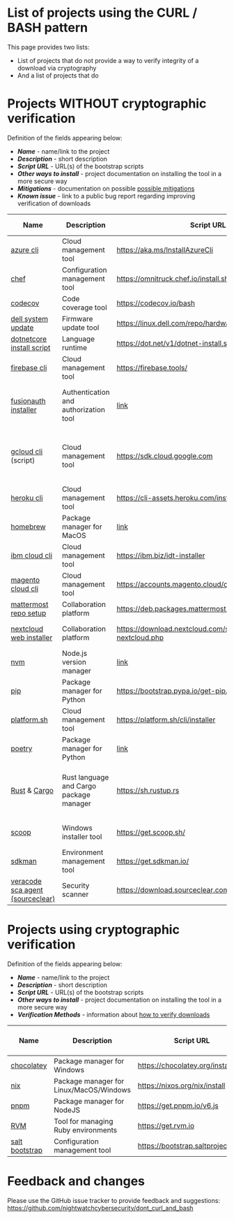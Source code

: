 # List of projects using the CURL / BASH pattern
This page provides two lists:
- List of projects that do not provide a way to verify integrity of a download via cryptography
- And a list of projects that do

# Projects WITHOUT cryptographic verification
Definition of the fields appearing below:
   * ***Name*** - name/link to the project
   * ***Description*** - short description
   * ***Script URL*** - URL(s) of the bootstrap scripts
   * ***Other ways to install*** - project documentation on installing the tool in a more secure way
   * ***Mitigations*** - documentation on possible [possible mitigations](METHODS.MD)
   * ***Known issue*** - link to a public bug report regarding improving verification of downloads

| Name | Description | Script URL | Mitigations | Known issue? |
|------|-------------|------------|-------------|--------------|
| [azure cli](https://docs.microsoft.com/en-us/cli/azure/) | Cloud management tool | https://aka.ms/InstallAzureCli | Use package managers |  |
| [chef](https://docs.chef.io/chef_install_script/) | Configuration management tool | https://omnitruck.chef.io/install.sh |  |  |
| [codecov](https://about.codecov.io/) | Code coverage tool | https://codecov.io/bash | [Checksums](https://docs.codecov.io/docs/about-the-codecov-bash-uploader#validating-the-bash-script) | [Yes](https://about.codecov.io/blog/validating-the-bash-script-on-ci/)  |
| [dell system update](https://linux.dell.com/repo/hardware/dsu/) | Firmware update tool | https://linux.dell.com/repo/hardware/dsu/bootstrap.cgi |  |  |
| [dotnetcore install script](https://docs.microsoft.com/en-us/dotnet/core/tools/dotnet-install-script) | Language runtime | https://dot.net/v1/dotnet-install.sh | Package managers |  |
| [firebase cli](https://firebase.tools/) | Cloud management tool | https://firebase.tools/ |  Github releases | 189149887 |
| [fusionauth installer](https://fusionauth.io/docs/v1/tech/installation-guide/fast-path/) | Authentication and authorization tool | [link](https://raw.githubusercontent.com/FusionAuth/fusionauth-install/master/install.sh) | Package managers, uses direct GitHub download| [Yes](https://github.com/FusionAuth/fusionauth-issues/issues/1159) |
| [gcloud cli](https://cloud.google.com/sdk/docs/downloads-interactive) (script) | Cloud management tool | https://sdk.cloud.google.com | Use package managers or PGP-signed binaries |  |
| [heroku cli](https://devcenter.heroku.com/articles/heroku-cli#download-and-install) | Cloud management tool | https://cli-assets.heroku.com/install.sh | Use package managers |  |
| [homebrew](https://brew.sh/) | Package manager for MacOS | [link](https://raw.githubusercontent.com/Homebrew/install/HEAD/install.sh) | Uses direct Github download | [Yes](https://wwws.nightwatchcybersecurity.com/2021/04/30/security-of-homebrew-bootstrap-process/)  |
| [ibm cloud cli](hhttps://cloud.ibm.com/docs/cli?topic=cli-getting-started) | Cloud management tool | https://ibm.biz/idt-installer  | Use direct GitHub download |  |
| [magento cloud cli](https://devdocs.magento.com/cloud/reference/cli-ref-topic.html) | Cloud management tool | https://accounts.magento.cloud/cli/installer |  |   |
| [mattermost repo setup](https://docs.mattermost.com/help/getting-started/light-install.html#installation) | Collaboration platform | https://deb.packages.mattermost.com/repo-setup.sh |  |   |
| [nextcloud web installer](https://nextcloud.com/install/#instructions-server) | Collaboration platform | https://download.nextcloud.com/server/installer/setup-nextcloud.php | Use PGP-signed binaries |  |
| [nvm](https://github.com/nvm-sh/nvm#installing-and-updating) | Node.js version manager | [link](https://raw.githubusercontent.com/nvm-sh/nvm/master/install.sh) | Uses direct Github download |  |
| [pip](https://pip.pypa.io/en/stable/) | Package manager for Python | https://bootstrap.pypa.io/get-pip.py | Use package managers | [Yes](https://github.com/pypa/get-pip/issues/41) |
| [platform.sh](https://docs.platform.sh/development/cli.html#installation) | Cloud management tool | https://platform.sh/cli/installer | Use direct GitHub download |  |
| [poetry](https://python-poetry.org/docs/#installation) | Package manager for Python | [link](https://raw.githubusercontent.com/python-poetry/poetry/master/get-poetry.py) | Uses direct Github download |   |
| [Rust](https://www.rust-lang.org/) & [Cargo](https://doc.rust-lang.org/cargo/) | Rust language and Cargo package manager | https://sh.rustup.rs | Use package managers or standalone installers  | [Yes](https://github.com/rust-lang/rustup/issues/2029) |
| [scoop](https://scoop.sh/) | Windows installer tool | https://get.scoop.sh/ | Direct GitHub download | |
| [sdkman](https://sdkman.io/install) | Environment management tool | https://get.sdkman.io/ | | | 
| [veracode sca agent (sourceclear)](https://help.veracode.com/r/c_sc_ci_script) | Security scanner | https://download.sourceclear.com/ci.sh | | | 

# Projects using cryptographic verification
Definition of the fields appearing below:
   * ***Name*** - name/link to the project
   * ***Description*** - short description
   * ***Script URL*** - URL(s) of the bootstrap scripts
   * ***Other ways to install*** - project documentation on installing the tool in a more secure way
   * ***Verification Methods*** - information about [how to verify downloads](METHODS.MD)

| Name | Description | Script URL | Other ways to install | Verification Methods |
|------|-------------|-----------------------|--------------|--------------|
| [chocolatey](https://chocolatey.org/) | Package manager for Windows | https://chocolatey.org/install.ps1 | [Docs](https://docs.chocolatey.org/en-us/choco/setup#more-install-options) | [Authenticode](https://docs.chocolatey.org/en-us/information/security#chocolatey-binaries-and-the-chocolatey-package) |
| [nix](https://nixos.org/manual/nix/stable/) | Package manager for Linux/MacOS/Windows | https://nixos.org/nix/install | [Source](https://nixos.org/manual/nix/stable/#ch-installing-source) | [PGP signature](https://nixos.org/download.html#nix-verify-installation) |
| [pnpm](https://pnpm.io/) | Package manager for NodeJS | https://get.pnpm.io/v6.js | [Docs](https://pnpm.io/installation) | [PGP-signed checksum](https://github.com/pnpm/get#verifying-files) |
| [RVM](https://rvm.io/) | Tool for managing Ruby environments | https://get.rvm.io | [Docs](https://rvm.io/rvm/install) | [PGP signature](https://rvm.io/rvm/security) |
| [salt bootstrap](https://github.com/saltstack/salt-bootstrap) | Configuration management tool | https://bootstrap.saltproject.io | Package managers | Checksums |

# Feedback and changes
Please use the GitHub issue tracker to provide feedback and suggestions:
https://github.com/nightwatchcybersecurity/dont_curl_and_bash
